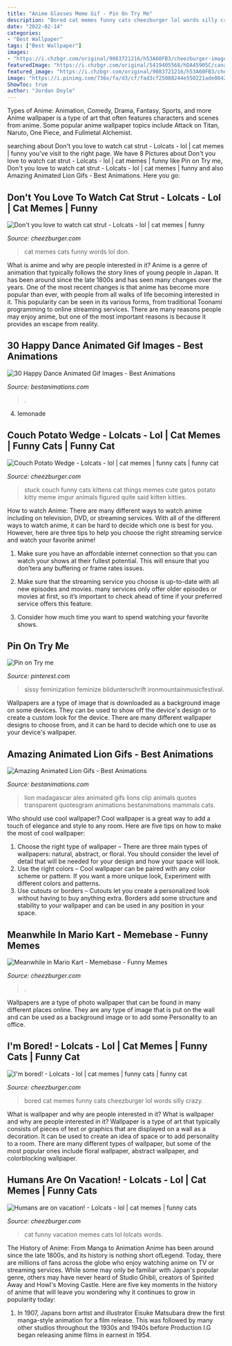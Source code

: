 ```yaml
---
title: "Anime Glasses Meme Gif - Pin On Try Me"
description: "Bored cat memes funny cats cheezburger lol words silly crazy"
date: "2022-02-14"
categories:
- "Best Wallpaper"
tags: ["Best Wallpaper"]
images:
- "https://i.chzbgr.com/original/9083721216/h53A60FB3/cheezburger-image-9083721216"
featuredImage: "https://i.chzbgr.com/original/5419405568/hDA45905C/canada-levels-mario-kart-memes-nintendo-snow-video-games-5419405568"
featured_image: "https://i.chzbgr.com/original/9083721216/h53A60FB3/cheezburger-image-9083721216"
image: "https://i.pinimg.com/736x/fa/d3/cf/fad3cf25088244e550221ade0842f998.jpg"
ShowToc: true
author: "Jordan Doyle"
---
```



Types of Anime: Animation, Comedy, Drama, Fantasy, Sports, and more
Anime wallpaper is a type of art that often features characters and scenes from anime. Some popular anime wallpaper topics include Attack on Titan, Naruto, One Piece, and Fullmetal Alchemist.

	

		
searching about Don&#039;t you love to watch cat strut - Lolcats - lol | cat memes | funny you've visit to the right page. We have 8 Pictures about Don&#039;t you love to watch cat strut - Lolcats - lol | cat memes | funny like Pin on Try me, Don&#039;t you love to watch cat strut - Lolcats - lol | cat memes | funny and also Amazing Animated Lion Gifs - Best Animations. Here you go:
		
    
## Don&#039;t You Love To Watch Cat Strut - Lolcats - Lol | Cat Memes | Funny

<img loading=lazy src="https://i.chzbgr.com/original/9501002240/hF87415D6/cheezburger-image-9501002240" onerror="this.onerror=null;this.src='https://tse4.mm.bing.net/th?id=OIP.7XDq0cpIUk89gikWYYWy0QHaKN&amp;pid=15.1';" alt="Don&#039;t you love to watch cat strut - Lolcats - lol | cat memes | funny">

_Source: cheezburger.com_

>cat memes cats funny words lol don. 

	

What is anime and why are people interested in it?
Anime is a genre of animation that typically follows the story lines of young people in Japan. It has been around since the late 1800s and has seen many changes over the years. One of the most recent changes is that anime has become more popular than ever, with people from all walks of life becoming interested in it. This popularity can be seen in its various forms, from traditional Toonami programming to online streaming services. There are many reasons people may enjoy anime, but one of the most important reasons is because it provides an escape from reality.

    
## 30 Happy Dance Animated Gif Images - Best Animations

<img loading=lazy src="https://bestanimations.com/Music/Dancers/happy-dance/happy-dance-animated-gif-image-44.gif" onerror="this.onerror=null;this.src='https://tse4.mm.bing.net/th?id=OIP.eb7zCuYsT6R6AcWA3dONuwHaEL&amp;pid=15.1';" alt="30 Happy Dance Animated Gif Images - Best Animations">

_Source: bestanimations.com_

>. 

	

4. lemonade 

    
## Couch Potato Wedge - Lolcats - Lol | Cat Memes | Funny Cats | Funny Cat

<img loading=lazy src="https://i.chzbgr.com/original/7626191104/h1484CA6C/crack-stuck-couch-potato-funny-7626191104" onerror="this.onerror=null;this.src='https://tse2.mm.bing.net/th?id=OIP.Jff1aKvq0Ek3BfHqJcYEOgHaFX&amp;pid=15.1';" alt="Couch Potato Wedge - Lolcats - lol | cat memes | funny cats | funny cat">

_Source: cheezburger.com_

>stuck couch funny cats kittens cat things memes cute gatos potato kitty meme imgur animals figured quite said kitten kitties. 

	

How to watch Anime: There are many different ways to watch anime including on television, DVD, or streaming services.
With all of the different ways to watch anime, it can be hard to decide which one is best for you. However, here are three tips to help you choose the right streaming service and watch your favorite anime!
1. Make sure you have an affordable internet connection so that you can watch your shows at their fullest potential. This will ensure that you don’tera any buffering or frame rates issues.

2. Make sure that the streaming service you choose is up-to-date with all new episodes and movies. many services only offer older episodes or movies at first, so it’s important to check ahead of time if your preferred service offers this feature.

3. Consider how much time you want to spend watching your favorite shows.

    
## Pin On Try Me

<img loading=lazy src="https://i.pinimg.com/736x/fa/d3/cf/fad3cf25088244e550221ade0842f998.jpg" onerror="this.onerror=null;this.src='https://tse3.mm.bing.net/th?id=OIP._QDoNOyu9fd871IDH0qNwQHaKC&amp;pid=15.1';" alt="Pin on Try me">

_Source: pinterest.com_

>sissy feminization feminize bildunterschrift ironmountainmusicfestival. 

	

Wallpapers are a type of image that is downloaded as a background image on some devices. They can be used to show off the device's design or to create a custom look for the device. There are many different wallpaper designs to choose from, and it can be hard to decide which one to use as your device's wallpaper.

    
## Amazing Animated Lion Gifs - Best Animations

<img loading=lazy src="http://bestanimations.com/Animals/Mammals/Cats/Lions/animated-lion-gif-20.gif" onerror="this.onerror=null;this.src='https://tse2.mm.bing.net/th?id=OIP.5DAYgQteQiogZA-YC41txwAAAA&amp;pid=15.1';" alt="Amazing Animated Lion Gifs - Best Animations">

_Source: bestanimations.com_

>lion madagascar alex animated gifs lions clip animals quotes transparent quotesgram animations bestanimations mammals cats. 

	

Who should use cool wallpaper?
Cool wallpaper is a great way to add a touch of elegance and style to any room. Here are five tips on how to make the most of cool wallpaper: 
1) Choose the right type of wallpaper – There are three main types of wallpapers: natural, abstract, or floral. You should consider the level of detail that will be needed for your design and how your space will look. 
2) Use the right colors – Cool wallpaper can be paired with any color scheme or pattern. If you want a more unique look, Experiment with different colors and patterns. 
3) Use cutouts or borders – Cutouts let you create a personalized look without having to buy anything extra. Borders add some structure and stability to your wallpaper and can be used in any position in your space.

    
## Meanwhile In Mario Kart - Memebase - Funny Memes

<img loading=lazy src="https://i.chzbgr.com/original/5419405568/hDA45905C/canada-levels-mario-kart-memes-nintendo-snow-video-games-5419405568" onerror="this.onerror=null;this.src='https://tse1.mm.bing.net/th?id=OIP.BxV66B2aiUFpzwzcjRF4eAAAAA&amp;pid=15.1';" alt="Meanwhile in Mario Kart - Memebase - Funny Memes">

_Source: cheezburger.com_

>. 

	



Wallpapers are a type of photo wallpaper that can be found in many different places online. They are any type of image that is put on the wall and can be used as a background image or to add some Personality to an office.

    
## I&#039;m Bored! - Lolcats - Lol | Cat Memes | Funny Cats | Funny Cat

<img loading=lazy src="https://i.chzbgr.com/original/9083721216/h53A60FB3/cheezburger-image-9083721216" onerror="this.onerror=null;this.src='https://tse2.mm.bing.net/th?id=OIP.vptMCbAKQ7eLUdVQBQBv5gHaEa&amp;pid=15.1';" alt="I&#039;m bored! - Lolcats - lol | cat memes | funny cats | funny cat">

_Source: cheezburger.com_

>bored cat memes funny cats cheezburger lol words silly crazy. 

	

What is wallpaper and why are people interested in it?
What is wallpaper and why are people interested in it?
Wallpaper is a type of art that typically consists of pieces of text or graphics that are displayed on a wall as a decoration. It can be used to create an idea of space or to add personality to a room. There are many different types of wallpaper, but some of the most popular ones include floral wallpaper, abstract wallpaper, and colorblocking wallpaper.

    
## Humans Are On Vacation! - Lolcats - Lol | Cat Memes | Funny Cats

<img loading=lazy src="https://i.chzbgr.com/original/9465418752/hD1E2EE32/cheezburger-image-9465418752" onerror="this.onerror=null;this.src='https://tse3.mm.bing.net/th?id=OIP.6fDsLM69qa_4nCpg-ThljgHaJ4&amp;pid=15.1';" alt="Humans are on vacation! - Lolcats - lol | cat memes | funny cats">

_Source: cheezburger.com_

>cat funny vacation memes cats lol lolcats words. 

	

The History of Anime: From Manga to Animation
Anime has been around since the late 1800s, and its history is nothing short ofLegend. Today, there are millions of fans across the globe who enjoy watching anime on TV or streaming services. While some may only be familiar with Japan's popular genre, others may have never heard of Studio Ghibli, creators of Spirited Away and Howl's Moving Castle. Here are five key moments in the history of anime that will leave you wondering why it continues to grow in popularity today:
1) In 1907, Japans born artist and illustrator Eisuke Matsubara drew the first manga-style animation for a film release. This was followed by many other studios throughout the 1930s and 1940s before Production I.G began releasing anime films in earnest in 1954.

